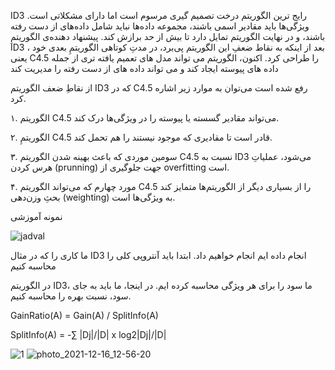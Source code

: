 ID3 رایج ترین الگوریتم درخت تصمیم گیری مرسوم است اما دارای مشکلاتی است. ویژگی‌ها باید مقادیر اسمی باشند، مجموعه داده‌ها نباید شامل داده‌های از دست رفته باشند، و در نهایت الگوریتم تمایل دارد تا بیش از حد برازش کند. پیشنهاد دهنده‌ی الگوریتمِ ID3 ، بعد از اینکه به نقاط ضعفِ این الگوریتم پی‌برد، در مدتِ کوتاهی الگوریتمِ بعدی خود یعنی C4.5 را طراحی کرد. اکنون، الگوریتم می تواند مدل های تعمیم یافته تری از جمله داده های پیوسته ایجاد کند و می تواند داده های از دست رفته را مدیریت کند

از نقاطِ ضعف الگوریتم ID3 که در C4.5 رفع شده است می‌توان به موارد زیر اشاره کرد.

۱. الگوریتم C4.5 می‌تواند مقادیر گسسته یا پیوسته را در ویژگی‌ها درک کند.

۲. الگوریتمِ C4.5 قادر است تا مقادیری که موجود نیستند را هم تحمل کند.

۳. سومین موردی که باعث بهینه شدن الگوریتم C4.5 نسبت به ID3 می‌شود، عملیاتِ هرس کردن (prunning) جهت جلوگیری از overfitting است.

۴. مورد چهارم که می‌تواند الگوریتم C4.5 را از بسیاری دیگر از الگوریتم‌ها متمایز کند بحثِ وزن‌دهی (weighting) به ویژگی‌ها است.



نمونه آموزشی

![jadval](https://user-images.githubusercontent.com/94211519/146345194-0e749e94-b067-4939-8195-5667bcba63d1.PNG)

ما کاری را که در مثال ID3 انجام داده ایم انجام خواهیم داد. ابتدا باید آنتروپی کلی را محاسبه کنیم

در الگوریتم ID3، ما سود را برای هر ویژگی محاسبه کرده ایم. در اینجا، ما باید به جای سود، نسبت بهره را محاسبه کنیم.

GainRatio(A) = Gain(A) / SplitInfo(A)

SplitInfo(A) = -∑ |Dj|/|D| x log2|Dj|/|D|

![1](https://user-images.githubusercontent.com/94211519/146346361-f0926a99-96a4-41c9-bd8a-eeb854dab4b3.jpg)
![photo_2021-12-16_12-56-20](https://user-images.githubusercontent.com/94211519/146346370-5f096ecb-79fb-439b-8aea-4620ab502083.jpg)

